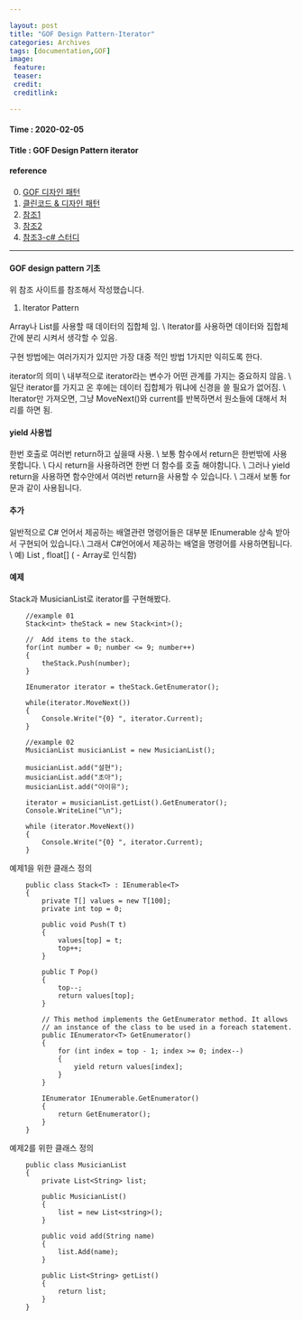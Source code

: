 ```yaml
---

layout: post
title: "GOF Design Pattern-Iterator"
categories: Archives
tags: [documentation,GOF]
image:
 feature:
 teaser:
 credit:
 creditlink:

---
```


#### Time : 2020-02-05
#### Title : GOF Design Pattern iterator

#### reference

0. [GOF 디자인 패턴](http://iilii.egloos.com/tag/디자인패턴)
0. [클린코드 & 디자인 패턴](https://hyesun03.github.io/archive/)
1. [참조1](https://docs.microsoft.com/ko-kr/dotnet/csharp/programming-guide/concepts/iterators)
2. [참조2](http://iilii.egloos.com/3788564)
3. [참조3-c# 스터디](https://www.csharpstudy.com/CSharp/CSharp-yield.aspx)

***
#### GOF design pattern 기초

위 참조 사이트를 참조해서 작성했습니다. 

1. Iterator Pattern 

Array나 List를 사용할 때 데이터의 집합체 임. \\
Iterator를 사용하면 데이터와 집합체간에 분리 시켜서 생각할 수 있음. 

구현 방법에는 여러가지가 있지만 가장 대중 적인 방법 1가지만 익히도록 한다.

iterator의 의미 \\
내부적으로 iterator라는 변수가 어떤 관계를 가지는 중요하지 않음. \\
일단 iterator를 가지고 온 후에는 데이터 집합체가 뭐냐에 신경을 쓸 필요가 없어짐. \\
Iterator만 가져오면, 그냥 MoveNext()와 current를 반복하면서 원소들에 대해서 처리를 하면 됨. 

#### yield 사용법
한번 호출로 여러번 return하고 싶을때 사용. \\
보통 함수에서 return은 한번밖에 사용못합니다. \\
다시 return을 사용하려면 한번 더 함수를 호출 해야함니다. \\
그러나 yield return을 사용하면 함수안에서 여러번 return을 사용할 수 있습니다. \\
그래서 보통 for문과 같이 사용됩니다.

#### 추가
일반적으로 C# 언어서 제공하는 배열관련 명령어들은 대부분 IEnumerable 상속 받아서 구현되어 있습니다.\\
그래서 C#언어에서 제공하는 배열을 명령어를 사용하면됩니다. \\
예) List<T> , float[] ( - Array로 인식함)

#### 예제 

Stack과 MusicianList로 iterator를 구현해봤다.
~~~ 
    //example 01   
    Stack<int> theStack = new Stack<int>();

    //  Add items to the stack.
    for(int number = 0; number <= 9; number++)
    {
        theStack.Push(number);
    }

    IEnumerator iterator = theStack.GetEnumerator();

    while(iterator.MoveNext())
    {
        Console.Write("{0} ", iterator.Current);
    }

    //example 02
    MusicianList musicianList = new MusicianList();

    musicianList.add("설현");
    musicianList.add("초아");
    musicianList.add("아이유");

    iterator = musicianList.getList().GetEnumerator();
    Console.WriteLine("\n");

    while (iterator.MoveNext())
    {
        Console.Write("{0} ", iterator.Current);
    }

~~~

예제1을 위한 클래스 정의
~~~
    public class Stack<T> : IEnumerable<T>
    {
        private T[] values = new T[100];
        private int top = 0;

        public void Push(T t)
        {
            values[top] = t;
            top++;
        }

        public T Pop()
        {
            top--;
            return values[top];
        }

        // This method implements the GetEnumerator method. It allows
        // an instance of the class to be used in a foreach statement.
        public IEnumerator<T> GetEnumerator()
        {
            for (int index = top - 1; index >= 0; index--)
            {
                yield return values[index];
            }
        }

        IEnumerator IEnumerable.GetEnumerator()
        {
            return GetEnumerator();
        }
    }

~~~

예제2를 위한 클래스 정의
~~~
    public class MusicianList
    {
        private List<String> list;
        
        public MusicianList()
        {
            list = new List<string>();
        }

        public void add(String name)
        {
            list.Add(name);
        }

        public List<String> getList()
        {
            return list;
        }
    }
~~~



